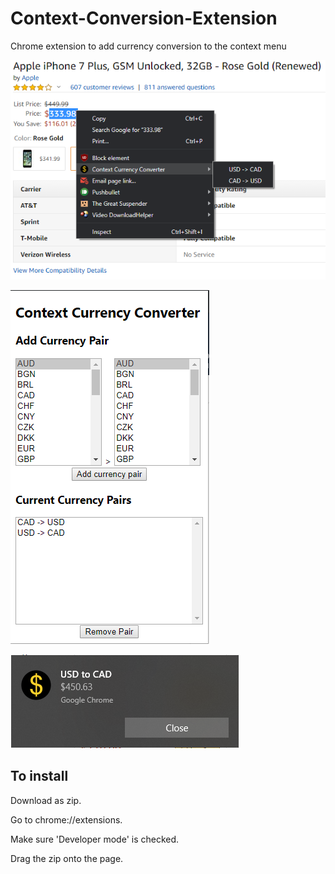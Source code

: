 # Context-Conversion-Extension

Chrome extension to add currency conversion to the context menu

![Screenshot 1](https://github.com/darrenhum/Context-Conversion-Extension/blob/master/Screenshot1.png?raw=true)

![Screenshot 2](https://github.com/darrenhum/Context-Conversion-Extension/blob/master/Screenshot3.png?raw=true)

![Screenshot 3](https://github.com/darrenhum/Context-Conversion-Extension/blob/master/Screenshot2.png?raw=true)


## To install
Download as zip.

Go to chrome://extensions.

Make sure 'Developer mode' is checked.

Drag the zip onto the page.
